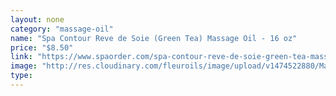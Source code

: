 ```yaml
---
layout: none
category: "massage-oil"
name: "Spa Contour Reve de Soie (Green Tea) Massage Oil - 16 oz"
price: "$8.50"
link: "https://www.spaorder.com/spa-contour-reve-de-soie-green-tea-massage-oil-16-oz/"
image: "http://res.cloudinary.com/fleuroils/image/upload/v1474522880/Massage%20Oil/16_oz.jpg"
type: 
---
```

